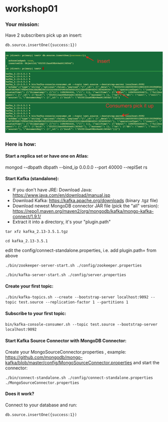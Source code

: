 # workshop01

### Your mission:

Have 2 subscribers pick up an insert:
```
db.source.insertOne({success:1})
```
![](topic-subscribers-get-mongodb-updates-example.png)

### Here is how:

#### Start a replica set or have one on Atlas:

mongod --dbpath dbpath --bind_ip 0.0.0.0 --port 40000 --replSet rs

#### Start Kafka (standalone):

- If you don't have JRE: Download Java: https://www.java.com/en/download/manual.jsp 
- Download Kafka: https://kafka.apache.org/downloads (binary .tgz file)
- Download newest MongoDB connector JAR file (pick the "all" version): https://repo1.maven.org/maven2/org/mongodb/kafka/mongo-kafka-connect/1.9.1/ 
- Extract it into a directory, it's your "plugin.path"

```
tar xfz kafka_2.13-3.5.1.tgz
```
```
cd kafka_2.13-3.5.1
```
edit the config/connect-standalone.properties, i.e. add plugin.path= from above
```
./bin/zookeeper-server-start.sh ./config/zookeeper.properties
```
```
./bin/kafka-server-start.sh ./config/server.properties
```

#### Create your first topic:

```
./bin/kafka-topics.sh --create --bootstrap-server localhost:9092 --topic test.source --replication-factor 1 --partitions 1
```

#### Subscribe to your first topic:

```
bin/kafka-console-consumer.sh --topic test.source --bootstrap-server localhost:9092
```

#### Start Kafka Source Connector with MongoDB Connector:

Create your MongoSourceConnector.properties , example: https://github.com/mongodb/mongo-kafka/blob/master/config/MongoSourceConnector.properties 
and start the connector:

```
./bin/connect-standalone.sh ./config/connect-standalone.properties ./MongoSourceConnector.properties
```

#### Does it work?

Connect to your database and run:

```
db.source.insertOne({success:1})
```

